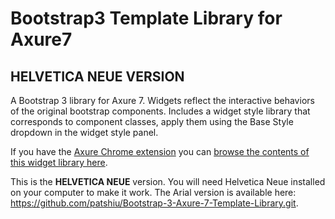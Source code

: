 Bootstrap3 Template Library for Axure7
====================================
HELVETICA NEUE VERSION
--------------

A Bootstrap 3 library for Axure 7. Widgets reflect the interactive behaviors of the original bootstrap components. Includes a widget style library that corresponds to component classes, apply them using the Base Style dropdown in the widget style panel. 

If you have the <a href="https://chrome.google.com/webstore/detail/axure-rp-extension-for-ch/dogkpdfcklifaemcdfbildhcofnopogp?hl=en-US" target="_blank">Axure Chrome extension</a> you can <a href="http://patshiu.com/bootstrap-3-axure-7-template-library">browse the contents of this widget library here</a>.

This is the **HELVETICA NEUE** version. You will need Helvetica Neue installed on your computer to make it work. The Arial version is available here: <a href="https://github.com/patshiu/Bootstrap-3-Axure-7-Template-Library.git">https://github.com/patshiu/Bootstrap-3-Axure-7-Template-Library.git</a>.